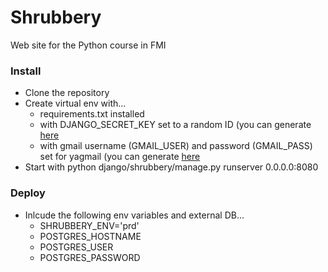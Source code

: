 # Shrubbery
Web site for the Python course in FMI

### Install
* Clone the repository
* Create virtual env with...
  * requirements.txt installed
  * with DJANGO_SECRET_KEY set to a random ID (you can generate [here](https://djecrety.ir/)
  * with gmail username (GMAIL_USER) and password (GMAIL_PASS) set for yagmail (you can generate [here](https://myaccount.google.com/apppasswords)
* Start with python django/shrubbery/manage.py runserver 0.0.0.0:8080

### Deploy
* Inlcude the following env variables and external DB...
  * SHRUBBERY_ENV='prd'
  * POSTGRES_HOSTNAME
  * POSTGRES_USER
  * POSTGRES_PASSWORD